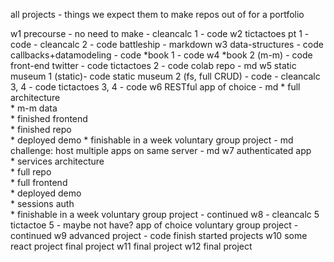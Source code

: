 all projects - things we expect them to make repos out of for a portfolio

w1
	precourse - no need to make
	- cleancalc 1 - code
w2
	tictactoes pt 1 - code 
	- cleancalc 2 - code 
	battleship - markdown
w3
	data-structures - code
	callbacks+datamodeling  - code 
	*book 1 - code 
w4
	*book 2 (m-m) - code
	front-end twitter - code
	tictactoes 2 - code
	colab repo - md
w5
	static museum 1 (static)- code
	static museum 2 (fs, full CRUD) - code
	- cleancalc 3, 4 - code
	tictactoes 3, 4 - code
w6
	RESTful app of choice - md
		*  full architecture  
		* m-m data  
		* finished frontend  
		* finished repo  
		* deployed demo 
		* finishable in a week
	voluntary group project - md
	challenge: host multiple apps on same server - md
w7
	authenticated app  
		* services architecture  
		* full repo  
		* full frontend  
		* deployed demo  
		* sessions auth  
		* finishable in a week
	voluntary group project - continued
w8
	- cleancalc 5
	tictactoe 5 - maybe not have?
	app of choice
	voluntary group project - continued
w9
	advanced project - code
	finish started projects
w10
	some react project
	final project
w11
	final project
w12 
	final project




